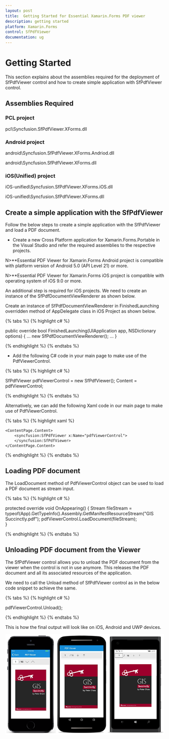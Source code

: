 ```yaml
---
layout: post
title:  Getting Started for Essential Xamarin.Forms PDF viewer
description: getting started
platform: Xamarin.Forms
control: SfPdfViewer
documentation: ug
---
```


# Getting Started

This section explains about the assemblies required for the deployment of SfPdfViewer control and how to create simple application with SfPdfViewer control.
 
## Assemblies Required
 
### PCL project

pcl\Syncfusion.SfPdfViewer.XForms.dll
 
### Android project

android\Syncfusion.SfPdfViewer.XForms.Andriod.dll

android\Syncfusion.SfPdfViewer.XForms.dll
 
### iOS(Unified) project

iOS-unified\Syncfusion.SfPdfViewer.XForms.iOS.dll

iOS-unified\Syncfusion.SfPdfViewer.XForms.dll
 
## Create a simple application with the SfPdfViewer

Follow the below steps to create a simple application with the SfPdfViewer and load a PDF document.

* Create a new Cross Platform application for Xamarin.Forms.Portable in the Visual Studio and refer the required assemblies to the respective projects.

N>**Essential PDF Viewer for Xamarin.Forms Android project is compatible with platform version of Android 5.0 (API Level 21) or more.

N>**Essential PDF Viewer for Xamarin.Forms iOS project is compatible with operating system of iOS 9.0 or more.

An additional step is required for iOS projects. We need to create an instance of the SfPdfDocumentViewRenderer as shown below.

Create an instance of SfPdfDocumentViewRenderer in FinishedLaunching overridden method of AppDelegate class in iOS Project as shown below.

{% tabs %}
{% highlight c# %}

public override bool FinishedLaunching(UIApplication app, NSDictionary options)
{
    ...
    new SfPdfDocumentViewRenderer();
    ...
}

{% endhighlight %}
{% endtabs %}

* Add the following C# code in your main page to make use of the PdfViewerControl.

{% tabs %}
{% highlight c# %}

SfPdfViewer pdfViewerControl = new SfPdfViewer();
Content = pdfViewerControl;

{% endhighlight %}
{% endtabs %}

Alternatively, we can add the following Xaml code in our main page to make use of PdfViewerControl.

{% tabs %}
{% highlight xaml %}

<ContentPage xmlns="http://xamarin.com/schemas/2014/forms"
             xmlns:x=http://schemas.microsoft.com/winfx/2009/xaml
             xmlns:syncfusion="clr-namespace:Syncfusion.SfPdfViewer.XForms;assembly=Syncfusion.SfPdfViewer.XForms">
     
    <ContentPage.Content>
        <syncfusion:SfPdfViewer x:Name="pdfViewerControl">
        </syncfusion:SfPdfViewer>
    </ContentPage.Content>
</ContentPage>

{% endhighlight %}
{% endtabs %}

## Loading PDF document

The LoadDocument method of PdfViewerControl object can be used to load a PDF document as stream input.

{% tabs %}
{% highlight c# %}

protected override void OnAppearing()
{
    Stream fileStream = typeof(App).GetTypeInfo().Assembly.GetManifestResourceStream("GIS Succinctly.pdf");
    pdfViewerControl.LoadDocument(fileStream);       
}

{% endhighlight %}
{% endtabs %}

## Unloading PDF document from the Viewer

The SfPdfViewer control allows you to unload the PDF document from the viewer when the control is not in use anymore. This releases the PDF document and all its associated resources of the application.

We need to call the Unload method of SfPdfViewer control as in the below code snippet to achieve the same.

{% tabs %}
{% highlight c# %}

pdfViewerControl.Unload();

{% endhighlight %}
{% endtabs %}

This is how the final output will look like on iOS, Android and UWP devices.

![](pdfviewer_images/pdfviewer.png)
